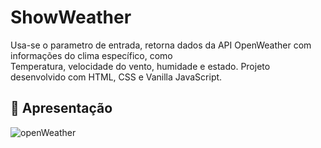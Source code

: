 # ShowWeather
Usa-se o parametro de entrada, retorna dados da API OpenWeather com informações do clima específico, como <br> Temperatura, velocidade do vento, humidade e estado.
Projeto desenvolvido com HTML, CSS e Vanilla JavaScript.

## :hammer: Apresentação

![openWeather](https://user-images.githubusercontent.com/95131108/199725753-766791b3-7418-4c18-a09d-e4b4df8ce9bb.png)
